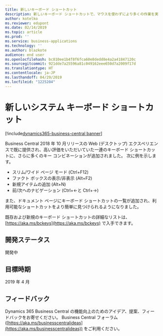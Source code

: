 ```yaml
---
title: 新しいキーボード ショートカット
description: 新しいキーボード ショートカットで、マウスを使わずにより多くの作業を実行できます。
author: kotelko
ms.reviewer: edupont
ms.date: 02/14/2019
ms.topic: article
ms.prod: ''
ms.service: business-applications
ms.technology: ''
ms.author: blazkote
audience: end user
ms.openlocfilehash: bc810ee1b4f8f6fca60e8dedd8e4a2a41847120c
ms.sourcegitcommit: 921dde7a25596a81c049162eee650d7a2009f17d
ms.translationtype: HT
ms.contentlocale: ja-JP
ms.lasthandoff: 04/29/2019
ms.locfileid: "1225204"
---
```

# <a name="new-system-keyboard-shortcuts"></a>新しいシステム キーボード ショートカット
[!include[dynamics365-business-central banner](../includes/dynamics365-business-central.md)]

Business Central 2018 年 10 月リリースの Web (デスクトップ) エクスペリエンスで既に提供され、高い評価をいただいていた一連のキーボード ショートカットに、さらに多くのキー コンビネーションが追加されました。 次に例を示します。 

- スリム/ワイド ページ モード (Ctrl+F12)
- ファクト ボックスの表示/非表示 (Alt+F2)
- 新規アイテムの追加 (Alt+N)
- 前/次へのナビゲーション (Ctrl+←と Ctrl+→)

また、ドキュメント ページにキーボード ショートカットの一覧が追加され、利用可能なショートカットをより簡単に見つけられるようになりました。

既存および新規のキーボード ショートカットの詳細なリストは、[https://aka.ms/bckeys](https://aka.ms/bckeys) で入手できます。

## <a name="development-status"></a>開発ステータス
開発中

## <a name="target-timeframe"></a>目標時期
2019 年 4 月

## <a name="tell-us-what-you-think"></a>フィードバック
Dynamics 365 Business Central の機能向上のためのアイデア、提案、フィードバックをお寄せください。 Business Central フォーラム ([https://aka.ms/businesscentralideas](https://aka.ms/businesscentralideas)) をご利用ください。

